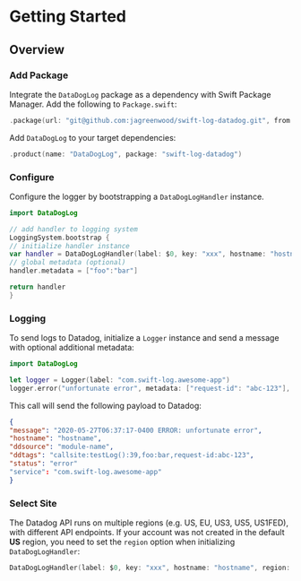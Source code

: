 #  Getting Started

## Overview

###  Add Package
Integrate the `DataDogLog` package as a dependency with Swift Package Manager. Add the following to `Package.swift`:

```swift
.package(url: "git@github.com:jagreenwood/swift-log-datadog.git", from: "1.0.0")
```

Add `DataDogLog`  to your target dependencies:

```swift
.product(name: "DataDogLog", package: "swift-log-datadog")
```

### Configure

Configure the logger by bootstrapping a `DataDogLogHandler` instance.

```swift
import DataDogLog

// add handler to logging system
LoggingSystem.bootstrap {
// initialize handler instance
var handler = DataDogLogHandler(label: $0, key: "xxx", hostname: "hostname")
// global metadata (optional)
handler.metadata = ["foo":"bar"]

return handler
}
```

### Logging

To send logs to Datadog, initialize a `Logger` instance and send a message with optional additional metadata:

```swift
import DataDogLog

let logger = Logger(label: "com.swift-log.awesome-app")
logger.error("unfortunate error", metadata: ["request-id": "abc-123"], source: "module-name")
```

This call will send the following payload to Datadog:

```json
{
"message": "2020-05-27T06:37:17-0400 ERROR: unfortunate error",
"hostname": "hostname",
"ddsource": "module-name",
"ddtags": "callsite:testLog():39,foo:bar,request-id:abc-123",
"status": "error"
"service": "com.swift-log.awesome-app"
}
```

### Select Site

The Datadog API runs on multiple regions (e.g. US, EU, US3, US5, US1FED), with different API endpoints. If your account was not created in the default **US** region, you need to set the `region` option when initializing `DataDogLogHandler`:

```swift
DataDogLogHandler(label: $0, key: "xxx", hostname: "hostname", region: .EU)
```


